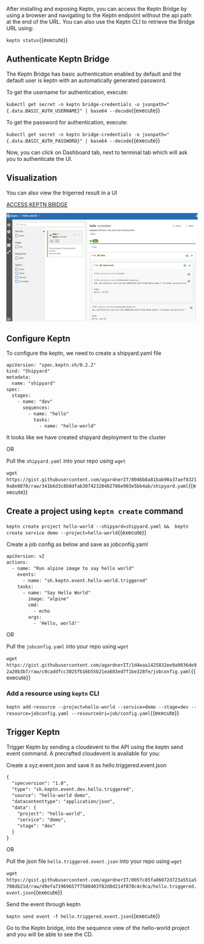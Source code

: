 After installing and exposing Keptn, you can access the Keptn Bridge by using a browser and navigating to the Keptn endpoint without the api path at the end of the URL. You can also use the Keptn CLI to retrieve the Bridge URL using:

`keptn status`{{execute}}

## Authenticate Keptn Bridge

The Keptn Bridge has basic authentication enabled by default and the default user is keptn with an automatically generated password.

To get the username for authentication, execute:

`kubectl get secret -n keptn bridge-credentials -o jsonpath="{.data.BASIC_AUTH_USERNAME}" | base64 --decode`{{execute}}

To get the password for authentication, execute:

`kubectl get secret -n keptn bridge-credentials -o jsonpath="{.data.BASIC_AUTH_PASSWORD}" | base64 --decode`{{execute}}

Now, you can click on Dashboard tab, next to terminal tab which will ask you to authenticate the UI.

## Visualization 

You can also view the trigerred result in a UI

[ACCESS KEPTN BRIDGE]({{TRAFFIC_HOST1_80}})

![UI View](./assets/keptn-hello-world.jpg)

## Configure Keptn

To configure the keptn, we need to create a shipyard.yaml file 

```
apiVersion: "spec.keptn.sh/0.2.2"
kind: "Shipyard"
metadata:
  name: "shipyard"
spec:
  stages:
    - name: "dev"
      sequences:
        - name: "hello"
          tasks:
            - name: "hello-world"
```
It looks like we have created shipyard deployment to the cluster

OR

Pull the `shipyard.yaml` into your repo using `wget`

`wget https://gist.githubusercontent.com/agardnerIT/8046b8a81bab90a37aef83219a8e8078/raw/341b6d3c8b8dfab30742320402706e903e5bb4ab/shipyard.yaml`{{execute}}

<!-- ## Create Github stuff
- Create a GitHub PAT with full repo scope. Keptn will use this token to ensure all files and changes are synced to the upstream repo.
- Create a blank (uninitialised) repository for Keptn to work with. Do not add any files (not even a readme)
- Set some environment variables like below

`export GIT_USER=<YourGitUsername>
export GIT_REPO=https://github.com/<YourGitUserName>/<YourRepo>
export GIT_TOKEN=ghp_****` -->

## Create a project using `keptn create` command

<!-- --git-user=$GIT_USER --git-remote-url=$GIT_REPO --git-token=$GIT_TOKEN -->

`keptn create project hello-world --shipyard=shipyard.yaml && 
keptn create service demo --project=hello-world`{{execute}}

Create a job config as below and save as jobconfig.yaml

```
apiVersion: v2
actions:
  - name: "Run alpine image to say hello world"
    events:
      - name: "sh.keptn.event.hello-world.triggered"
    tasks:
      - name: "Say Hello World"
        image: "alpine"
        cmd:
          - echo
        args:
          - 'Hello, world!'
```
OR

Pull the `jobconfig.yaml` into your repo using `wget` 

`wget https://gist.githubusercontent.com/agardnerIT/1d4eaa1425832ee9a9036de92a20b3b7/raw/c0caddfcc3025fb16b55b21ea683ed7f1be328fe/jobconfig.yaml`{{execute}}

### Add a resource using `keptn` CLI
`keptn add-resource --project=hello-world --service=demo --stage=dev --resource=jobconfig.yaml --resourceUri=job/config.yaml`{{execute}}

## Trigger Keptn

Trigger Keptn by sending a cloudevent to the API using the keptn send event command. A precrafted cloudevent is available for you:

Create a xyz.event.json and save it as hello.triggered.event.json

```
{
  "specversion": "1.0",
  "type": "sh.keptn.event.dev.hello.triggered",
  "source": "hello-world demo",
  "datacontenttype": "application/json",
  "data": {
    "project": "hello-world",
    "service": "demo",
    "stage": "dev"
  }
}
```
OR

Pull the json file `hello.triggered.event.json` into your repo using `wget`

`wget https://gist.githubusercontent.com/agardnerIT/005fc85fa86072d723a551a5708db21d/raw/d9efa71969657f7508403f82d0d214f878c4c9ca/hello.triggered.event.json`{{execute}}

Send the event through keptn

`keptn send event -f hello.triggered.event.json`{{execute}}

Go to the Keptn bridge, into the sequence view of the hello-world project and you will be able to see the CD.
